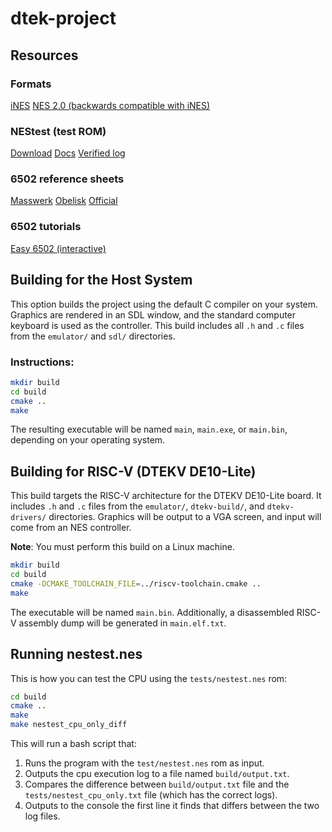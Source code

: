 # dtek-project

## Resources

### Formats

[iNES](https://www.nesdev.org/wiki/INES)
[NES 2.0 (backwards compatible with iNES)](https://www.nesdev.org/wiki/NES_2.0)

### NEStest (test ROM)

[Download](http://nickmass.com/images/nestest.nes)
[Docs](https://www.qmtpro.com/~nes/misc/nestest.txt)
[Verified log](https://www.qmtpro.com/~nes/misc/nestest.log)

### 6502 reference sheets

[Masswerk](https://www.masswerk.at/6502/6502_instruction_set.html)
[Obelisk](https://www.nesdev.org/obelisk-6502-guide/reference.html)
[Official](http://www.6502.org/tutorials/6502opcodes.html)

### 6502 tutorials

[Easy 6502 (interactive)](http://skilldrick.github.io/easy6502)


## Building for the Host System

This option builds the project using the default C compiler on your system. 
Graphics are rendered in an SDL window, and the standard computer keyboard is used as the controller. 
This build includes all `.h` and `.c` files from the `emulator/` and `sdl/` directories.

### Instructions:

```sh
mkdir build
cd build
cmake ..
make
```
The resulting executable will be named `main`, `main.exe`, or `main.bin`, depending on your operating system.

## Building for RISC-V (DTEKV DE10-Lite)
This build targets the RISC-V architecture for the DTEKV DE10-Lite board. 
It includes `.h` and `.c` files from the `emulator/`, `dtekv-build/`, and `dtekv-drivers/` directories. 
Graphics will be output to a VGA screen, and input will come from an NES controller.

**Note**: You must perform this build on a Linux machine.

```sh
mkdir build
cd build
cmake -DCMAKE_TOOLCHAIN_FILE=../riscv-toolchain.cmake ..
make
```
The executable will be named `main.bin`. Additionally, a disassembled RISC-V assembly dump will be generated in `main.elf.txt`.

## Running nestest.nes
This is how you can test the CPU using the `tests/nestest.nes` rom:
```sh
cd build
cmake ..
make
make nestest_cpu_only_diff
```

This will run a bash script that:
1. Runs the program with the `test/nestest.nes` rom as input.
2. Outputs the cpu execution log to a file named `build/output.txt`.
3. Compares the difference between `build/output.txt` file and the `tests/nestest_cpu_only.txt` file (which has the correct logs).
4. Outputs to the console the first line it finds that differs between the two log files.
